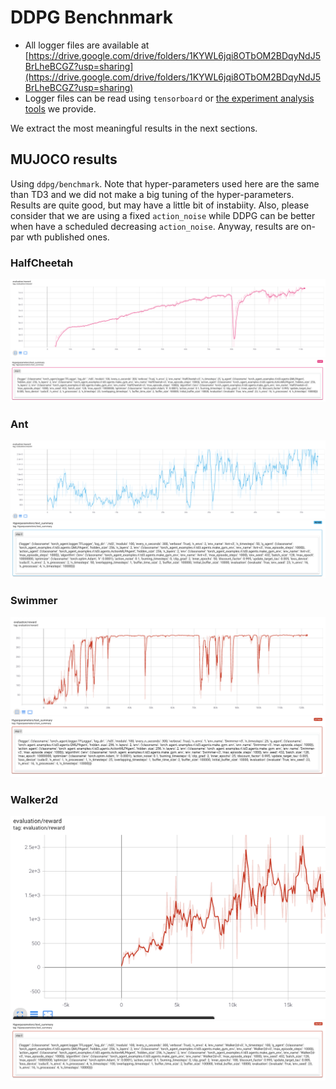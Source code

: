 # DDPG Benchnmark

* All logger files are available at [https://drive.google.com/drive/folders/1KYWL6jqi8OTbOM2BDqyNdJ5BrLheBCGZ?usp=sharing](https://drive.google.com/drive/folders/1KYWL6jqi8OTbOM2BDqyNdJ5BrLheBCGZ?usp=sharing)
* Logger files can be read using `tensorboard` or [the experiment analysis tools](../../experiments_analysis) we provide.

We extract the most meaningful results in the next sections.

## MUJOCO results

Using `ddpg/benchmark`. Note that hyper-parameters used here are the same than TD3 and we did not make a big tuning of the hyper-parameters. Results are quite good, but may have a little bit of instabiity. Also, please consider that we are using a fixed `action_noise` while DDPG can be better when have a scheduled decreasing `action_noise`. Anyway, results are on-par wth published ones.

### HalfCheetah
 ![image info](./benchmark/results/ddpg_hafcheetah_reward.png) ![image info](./benchmark/results/ddpg_hafcheetah_hps.png)
### Ant
![image info](./benchmark/results/ddpg_ant_reward.png) ![image info](./benchmark/results/ddpg_ant_hps.png)
### Swimmer
 ![image info](./benchmark/results/ddpg_swimmer_reward.png) ![image info](./benchmark/results/ddpg_swimmer_hps.png)
### Walker2d
 ![image info](./benchmark/results/ddpg_walker_reward.png) ![image info](./benchmark/results/ddpg_walker_hps.png)
